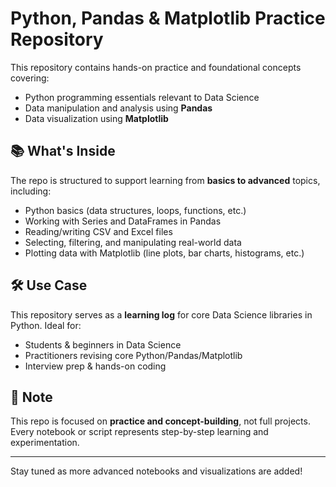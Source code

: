 # Python, Pandas & Matplotlib Practice Repository

This repository contains hands-on practice and foundational concepts covering:

- Python programming essentials relevant to Data Science
- Data manipulation and analysis using **Pandas**
- Data visualization using **Matplotlib**

## 📚 What's Inside

The repo is structured to support learning from **basics to advanced** topics, including:

- Python basics (data structures, loops, functions, etc.)
- Working with Series and DataFrames in Pandas
- Reading/writing CSV and Excel files
- Selecting, filtering, and manipulating real-world data
- Plotting data with Matplotlib (line plots, bar charts, histograms, etc.)

## 🛠 Use Case

This repository serves as a **learning log** for core Data Science libraries in Python. Ideal for:

- Students & beginners in Data Science
- Practitioners revising core Python/Pandas/Matplotlib
- Interview prep & hands-on coding

## 🧠 Note

This repo is focused on **practice and concept-building**, not full projects. Every notebook or script represents step-by-step learning and experimentation.

---

Stay tuned as more advanced notebooks and visualizations are added!



